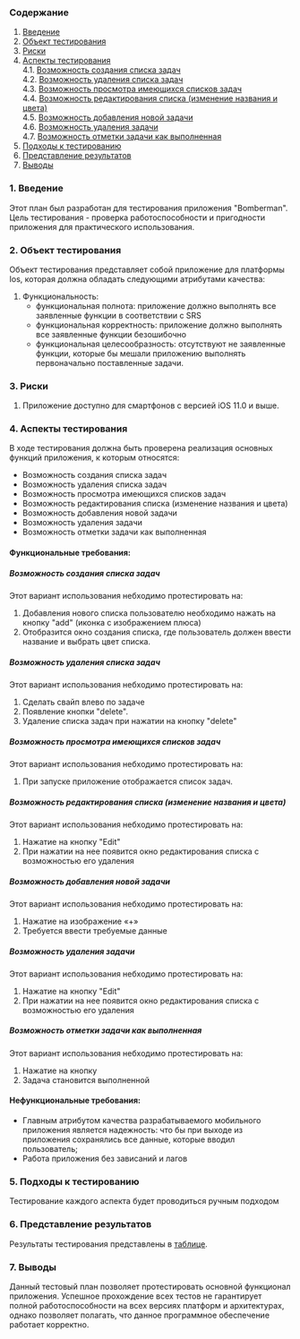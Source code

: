 ### Содержание
  1. [Введение](#1)
  2. [Объект тестирования](#2)
  3. [Риски](#3)
  4. [Аспекты тестирования](#4)<br>
    4.1. [Возможность создания списка задач](#001)<br>
    4.2. [Возможность удаления списка задач](#002)<br>
    4.3. [Возможность просмотра имеющихся списков задач](#003)<br>
    4.4. [Возможность редактирования списка (изменение названия и цвета)](#004)<br>
    4.5. [Возможность добавления новой задачи](#005)<br>
    4.6. [Возможность удаления задачи](#006)<br>
    4.7. [Возможность отметки задачи как выполненная](#007)<br>
5. [Подходы к тестированию](#5)
6. [Представление результатов](#6)
7. [Выводы](#7)

<a name="1"></a>
### 1. Введение
Этот план был разработан для тестирования приложения "Bomberman". 
Цель тестирования - проверка работоспособности и пригодности приложения для практического использования.

<a name="2"></a>
### 2. Объект тестирования
Объект тестирования представляет собой приложение для платформы Ios, которая должна обладать следующими атрибутами качества:
1. Функциональность:
    - функциональная полнота: приложение должно выполнять все заявленные функции в соответствии с SRS
    - функциональная корректность: приложение должно выполнять все заявленные функции безошибочно
    - функциональная целесообразность: отсутствуют не заявленные функции, которые бы мешали приложению выполнять первоначально поставленные задачи.

<a name="3"></a>
### 3. Риски
1. Приложение доступно для смартфонов с версией iOS 11.0 и выше.


<a name="4"></a>
### 4. Аспекты тестирования
В ходе тестирования должна быть проверена реализация основных функций приложения, к которым относятся:

  -  Возможность создания списка задач
  -  Возможность удаления списка задач
  -  Возможность просмотра имеющихся списков задач
  -  Возможность редактирования списка (изменение названия и цвета)
  -  Возможность добавления новой задачи
  -  Возможность удаления задачи
  -  Возможность отметки задачи как выполненная

#### Функциональные требования:

<a name="001"></a>
##### Возможность создания списка задач
Этот вариант использования небходимо протестировать на:
1. Добавления нового списка пользователю необходимо нажать на кнопку "add" (иконка с изображением плюса)
2. Отобразится окно создания списка, где пользователь должен ввести название и выбрать цвет списка.

<a name="002"></a>
##### Возможность удаления списка задач
Этот вариант использования небходимо протестировать на:
1. Сделать свайп влево по задаче
2. Появление кнопки "delete".
3. Удаление списка задач при нажатии на кнопку "delete"

<a name="003"></a>
##### Возможность просмотра имеющихся списков задач
Этот вариант использования небходимо протестировать на:
1. При запуске приложение отображается список задач.

<a name="004"></a>
##### Возможность редактирования списка (изменение названия и цвета)
Этот вариант использования небходимо протестировать на:
1. Нажатие на кнопку "Edit"
2. При нажатии на нее появится окно редактирования списка с возможностью его удаления

<a name="005"></a>
##### Возможность добавления новой задачи
Этот вариант использования небходимо протестировать на:
1. Нажатие на изображение «+»  
2. Требуется ввести требуемые данные

<a name="006"></a>
##### Возможность удаления задачи
Этот вариант использования небходимо протестировать на:
1. Нажатие на кнопку "Edit"
2. При нажатии на нее появится окно редактирования списка с возможностью его удаления


<a name="007"></a>
##### Возможность отметки задачи как выполненная
Этот вариант использования небходимо протестировать на:
1. Нажатие на кнопку 
2. Задача становится выполненной


#### Нефункциональные требования:
- Главным атрибутом качества разрабатываемого мобильного приложения является надежность: что бы при выходе из приложения сохранялись все данные, которые вводил пользователь;
- Работа приложения без зависаний и лагов

<a name="5"></a>
### 5. Подходы к тестированию
Тестирование каждого аспекта будет проводиться ручным подходом

<a name="6"></a>
### 6. Представление результатов
Результаты тестирования представлены в [таблице](https://github.com/ProRitsaTel/Bomberman/blob/master/%D0%A2%D0%B5%D1%81%D1%82%D0%B8%D1%80%D0%BE%D0%B2%D0%B0%D0%BD%D0%B8%D0%B5/TestResualt.md).

<a name="7"></a>
### 7. Выводы
Данный тестовый план позволяет протестировать основной функционал приложения. Успешное прохождение всех тестов не гарантирует полной работоспособности на всех версиях платформ и архитектурах, однако позволяет полагать, что данное программное обеспечение работает корректно.
